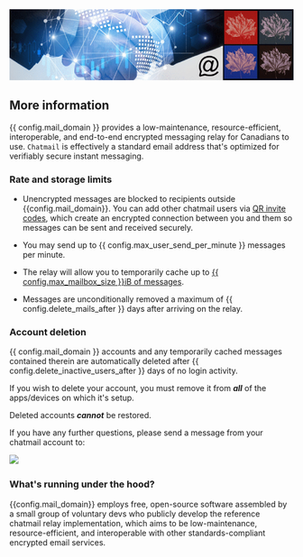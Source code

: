 
<img class="banner" src="collage-top.png"/>

## More information 

{{ config.mail_domain }} provides a low-maintenance, resource-efficient, interoperable, and end-to-end encrypted messaging relay for Canadians to use. `Chatmail` is effectively a standard email address that's optimized for verifiably secure instant messaging.


### Rate and storage limits 

- Unencrypted messages are blocked to recipients outside {{config.mail_domain}}. You can add other chatmail users via [QR invite codes](https://delta.chat/en/help#howtoe2ee), which create an encrypted connection between you and them so messages can be sent and received securely.

- You may send up to {{ config.max_user_send_per_minute }} messages per minute.

- The relay will allow you to temporarily cache up to [{{ config.max_mailbox_size }}iB of messages](https://delta.chat/en/help#what-happens-if-i-turn-on-delete-old-messages-from-server).

- Messages are unconditionally removed a maximum of {{ config.delete_mails_after }} days after arriving on the relay.


### <a name="account-deletion"></a> Account deletion 

{{ config.mail_domain }} accounts and any temporarily cached messages contained therein are automatically deleted after {{ config.delete_inactive_users_after }} days of no login activity. 

If you wish to delete your account, you must remove it from ***all*** of the apps/devices on which it's setup.

Deleted accounts ***cannot*** be restored.

If you have any further questions, please send a message from your chatmail account to:

 <a href="https://i.delta.chat/#0731BCC354B5982539B9EF3F7CCC3243F69EC865&a=6ajv3n8hy%40chtml.ca&n=chtml.ca%20custodian&i=4oQWjxE747gxA3TgxqaJkcuo&s=C0yzf6RHc1oeDhkOWskyNkGl"><img width=300 style="float: none;" src="qr-chat-with-{{config.mail_domain}}.png" /></a>


### What's running under the hood? 

{{config.mail_domain}} employs free, open-source software assembled by a small group of voluntary devs who publicly develop the reference chatmail relay implementation, which aims to be low-maintenance, resource-efficient, and interoperable with other standards-compliant encrypted email services. 
